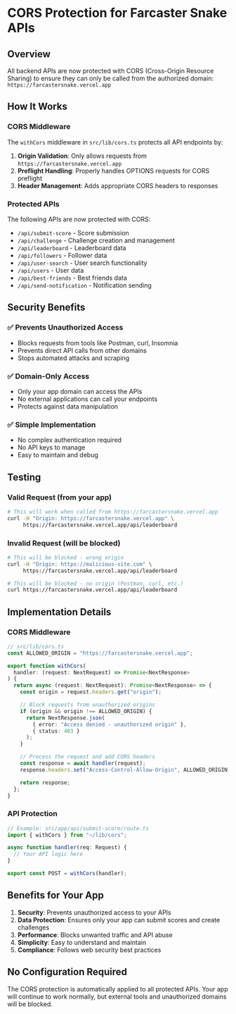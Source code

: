 # CORS Protection for Farcaster Snake APIs

## Overview

All backend APIs are now protected with CORS (Cross-Origin Resource Sharing) to ensure they can only be called from the authorized domain: `https://farcastersnake.vercel.app`

## How It Works

### CORS Middleware

The `withCors` middleware in `src/lib/cors.ts` protects all API endpoints by:

1. **Origin Validation**: Only allows requests from `https://farcastersnake.vercel.app`
2. **Preflight Handling**: Properly handles OPTIONS requests for CORS preflight
3. **Header Management**: Adds appropriate CORS headers to responses

### Protected APIs

The following APIs are now protected with CORS:

- `/api/submit-score` - Score submission
- `/api/challenge` - Challenge creation and management
- `/api/leaderboard` - Leaderboard data
- `/api/followers` - Follower data
- `/api/user-search` - User search functionality
- `/api/users` - User data
- `/api/best-friends` - Best friends data
- `/api/send-notification` - Notification sending

## Security Benefits

### ✅ **Prevents Unauthorized Access**

- Blocks requests from tools like Postman, curl, Insomnia
- Prevents direct API calls from other domains
- Stops automated attacks and scraping

### ✅ **Domain-Only Access**

- Only your app domain can access the APIs
- No external applications can call your endpoints
- Protects against data manipulation

### ✅ **Simple Implementation**

- No complex authentication required
- No API keys to manage
- Easy to maintain and debug

## Testing

### Valid Request (from your app)

```bash
# This will work when called from https://farcastersnake.vercel.app
curl -H "Origin: https://farcastersnake.vercel.app" \
     https://farcastersnake.vercel.app/api/leaderboard
```

### Invalid Request (will be blocked)

```bash
# This will be blocked - wrong origin
curl -H "Origin: https://malicious-site.com" \
     https://farcastersnake.vercel.app/api/leaderboard

# This will be blocked - no origin (Postman, curl, etc.)
curl https://farcastersnake.vercel.app/api/leaderboard
```

## Implementation Details

### CORS Middleware

```typescript
// src/lib/cors.ts
const ALLOWED_ORIGIN = "https://farcastersnake.vercel.app";

export function withCors(
  handler: (request: NextRequest) => Promise<NextResponse>
) {
  return async (request: NextRequest): Promise<NextResponse> => {
    const origin = request.headers.get("origin");

    // Block requests from unauthorized origins
    if (origin && origin !== ALLOWED_ORIGIN) {
      return NextResponse.json(
        { error: "Access denied - unauthorized origin" },
        { status: 403 }
      );
    }

    // Process the request and add CORS headers
    const response = await handler(request);
    response.headers.set("Access-Control-Allow-Origin", ALLOWED_ORIGIN);

    return response;
  };
}
```

### API Protection

```typescript
// Example: src/app/api/submit-score/route.ts
import { withCors } from "~/lib/cors";

async function handler(req: Request) {
  // Your API logic here
}

export const POST = withCors(handler);
```

## Benefits for Your App

1. **Security**: Prevents unauthorized access to your APIs
2. **Data Protection**: Ensures only your app can submit scores and create challenges
3. **Performance**: Blocks unwanted traffic and API abuse
4. **Simplicity**: Easy to understand and maintain
5. **Compliance**: Follows web security best practices

## No Configuration Required

The CORS protection is automatically applied to all protected APIs. Your app will continue to work normally, but external tools and unauthorized domains will be blocked.
